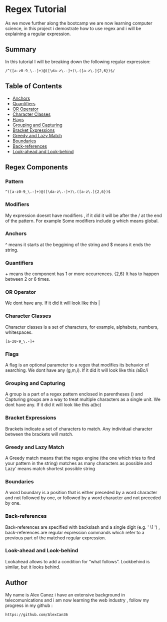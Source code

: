 # Regex Tutorial
As we move further along the bootcamp we are now learning computer science, in this project i demostrate how to use regex and i will be explaining a regular expression.

## Summary

In this tutorial I will be breaking down the following regular expression:
```
/^([a-z0-9_\.-]+)@([\da-z\.-]+)\.([a-z\.]{2,6})$/
```

## Table of Contents

- [Anchors](#anchors)
- [Quantifiers](#quantifiers)
- [OR Operator](#or-operator)
- [Character Classes](#character-classes)
- [Flags](#flags)
- [Grouping and Capturing](#grouping-and-capturing)
- [Bracket Expressions](#bracket-expressions)
- [Greedy and Lazy Match](#greedy-and-lazy-match)
- [Boundaries](#boundaries)
- [Back-references](#back-references)
- [Look-ahead and Look-behind](#look-ahead-and-look-behind)

## Regex Components
### Pattern
```
^([a-z0-9_\.-]+)@([\da-z\.-]+)\.([a-z\.]{2,6})$
```
### Modifiers
My expression doesnt have modifiers , if it did it will be after the / at the end of the pattern. For example Some modifiers include g which means global.
### Anchors
^ means it starts at the beggining of the string and $ means it ends the string.
### Quantifiers
\+ means the component has 1 or more occurrences. {2,6} It has to happen between 2 or 6 times.
### OR Operator
We dont have any. If it did it will look like this |
### Character Classes
Character classes is a set of characters, for example, alphabets, numbers, whitespaces. 
```
[a-z0-9_\.-]+
```
### Flags
A flag is an optional parameter to a regex that modifies its behavior of searching. We dont have any (g,m,i). If it did it will look like this /aBc/i
### Grouping and Capturing
A group is a part of a regex pattern enclosed in parentheses () and Capturing groups are a way to treat multiple characters as a single unit.
We dont have any. If it did it will look like this a(bc)
### Bracket Expressions
Brackets indicate a set of characters to match. Any individual character between the brackets will match.
### Greedy and Lazy Match
A Greedy match means that the regex engine (the one which tries to find your pattern in the string) matches as many characters as possible and Lazy' means match shortest possible string
### Boundaries
A word boundary is a position that is either preceded by a word character and not followed by one, or followed by a word character and not preceded by one.
### Back-references
Back-references are specified with backslash and a single digit (e.g. ' \1 ') , back-references are regular expression commands which refer to a previous part of the matched regular expression. 
### Look-ahead and Look-behind
Lookahead allows to add a condition for “what follows”. Lookbehind is similar, but it looks behind.
## Author
My name is Alex Canez i have an extensive background in telecomunications and i am now learning the web industry , follow my progress in my github :
```
https://github.com/AlexCan36
```
